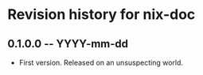 # Revision history for nix-doc

## 0.1.0.0 -- YYYY-mm-dd

* First version. Released on an unsuspecting world.
